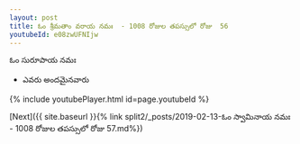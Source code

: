 ```yaml
---
layout: post
title: ఓం శ్రీమతాం వరాయ నమః  - 1008 రోజుల తపస్సులో రోజు  56
youtubeId: e08zwUFNIjw
---
```

 
 
 ఓం సురూపాయ నమః  
 
 -  ఎవరు అందమైనవారు 
 
  
 
  
 
 
 
 
 
 


{% include youtubePlayer.html id=page.youtubeId %}
 
[Next]({{ site.baseurl }}{% link  split2/_posts/2019-02-13-ఓం స్వామినాయ నమః  - 1008 రోజుల తపస్సులో రోజు  57.md%})
 
